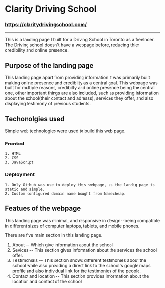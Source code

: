 # Clarity Driving School
### https://claritydrivingschool.com/
--- 
This is a landing page I built for a Driving School in Toronto as a freelncer. The Driving school doesn't have a webpage before, reducing thier credibility and online presence. 

## Purpose of the landing page
This landing page apart from providing information it was primarily built making online presence and credibilty as a central goal. This webpage was built for multiple reasons, 
credibilty and online presence being the central one, other important things are also included, such as providing information about the school(their contact and adresss), services they offer,
and also displaying testimony of previous students. 

## Techonolgies used 
Simple web technologies were used to build this web page. 
### Fronted   
    1. HTML  
    2. CSS  
    3. JavaScript  
### Deployment  
    1. Only Github was use to deploy this webpage, as the landig page is static and simple.   
    2. Custom configured domain name bought from Namecheap.   
## Featues of the webpage

This landing page was minimal, and responsive in design--being compatible in different sizes of computer laptops, tablets, and mobile phones. 

There are five main section in this landing page. 
1. About -- Which give information about the school
2. Sevices -- This section gives information about the services the school offer.
3. Testimonials -- This section shows different testimonies about the school while also providing a direct link to the school's google maps profile and also individual link for the testimonies of the people.
4. Contact and location  -- This section provides information about the location and contact of the school.


